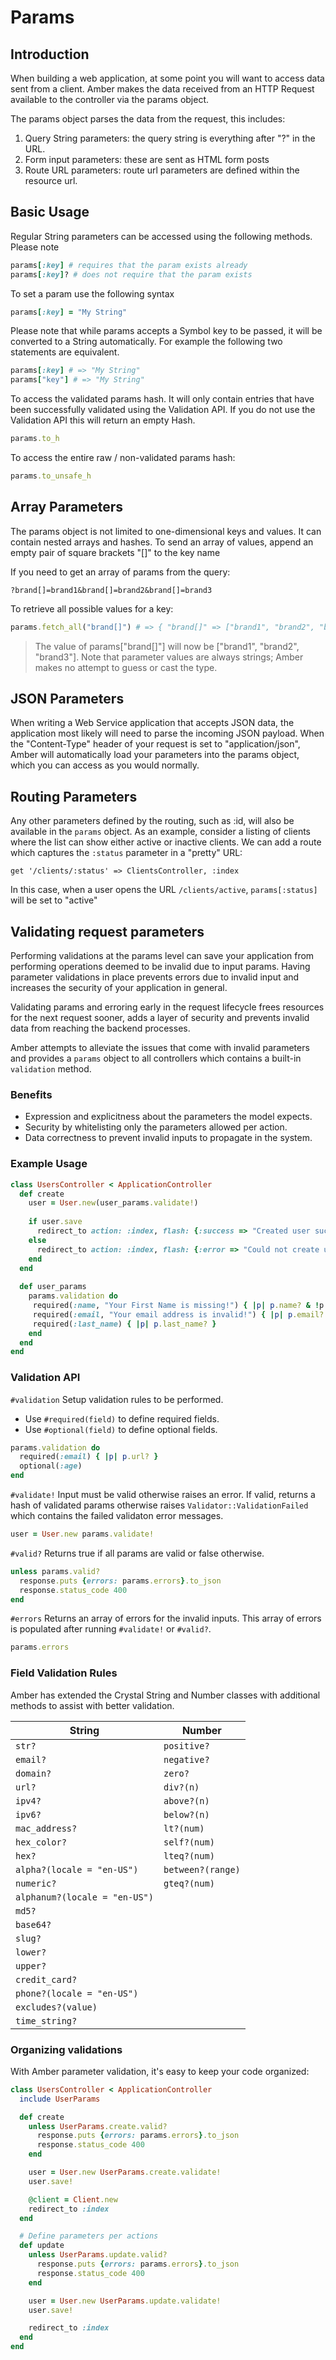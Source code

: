# Params

## Introduction

When building a web application, at some point you will want to access data sent from a client. Amber makes the data received from an HTTP Request available to the controller via the params object. 

The params object parses the data from the request, this includes:

1. Query String parameters: the query string is everything after "?" in the URL. 
2. Form input parameters: these are sent as HTML form posts
3. Route URL parameters: route url parameters are defined within the resource url.

## Basic Usage

Regular String parameters can be accessed using the following methods. Please note

```ruby
params[:key] # requires that the param exists already
params[:key]? # does not require that the param exists
```

To set a param use the following syntax

```ruby
params[:key] = "My String"
```

Please note that while params accepts a Symbol key to be passed, it will be converted to a String automatically. For example the following two statements are equivalent.

```ruby
params[:key] # => "My String"
params["key"] # => "My String"
```

To access the validated params hash. It will only contain entries that have been successfully validated using the Validation API. If you do not use the Validation API this will return an empty Hash.

```ruby
params.to_h
```

To access the entire raw / non-validated params hash:

```ruby
params.to_unsafe_h
```

## Array Parameters

The params object is not limited to one-dimensional keys and values. It can contain nested arrays and hashes. To send an array of values, append an empty pair of square brackets "[]" to the key name

If you need to get an array of params from the query:

```text
?brand[]=brand1&brand[]=brand2&brand[]=brand3
```

To retrieve all possible values for a key:

```ruby
params.fetch_all("brand[]") # => { "brand[]" => ["brand1", "brand2", "brand3"] }
```
> The value of params["brand[]"] will now be ["brand1", "brand2", "brand3"]. Note that parameter values are always strings; Amber makes no attempt to guess or cast the type.

## JSON Parameters

When writing a Web Service application that accepts JSON data, the application most likely will need to parse the incoming JSON payload. When the "Content-Type" header of your request is set to "application/json", Amber will automatically load your parameters into the params object, which you can access as you would normally.

## Routing Parameters

Any other parameters defined by the routing, such as :id, will also be available in the `params` object. As an example, consider a listing of clients where the list can show either active or inactive clients. We can add a route which captures the `:status` parameter in a "pretty" URL:

```crystal
get '/clients/:status' => ClientsController, :index
```

In this case, when a user opens the URL `/clients/active`, `params[:status]` will be set to "active"

## Validating request parameters

Performing validations at the params level can save your application from performing operations deemed to be invalid due to input params. Having parameter validations in place prevents errors due to invalid input and increases the security of your application in general.

Validating params and erroring early in the request lifecycle frees resources for the next request sooner, adds a layer of security and prevents invalid data from reaching the backend processes.

Amber attempts to alleviate the issues that come with invalid parameters and provides a `params` object to all controllers which contains a built-in `validation` method.

### Benefits

- Expression and explicitness about the parameters the model expects.
- Security by whitelisting only the parameters allowed per action.
- Data correctness to prevent invalid inputs to propagate in the system.

### Example Usage

```ruby
class UsersController < ApplicationController
  def create
    user = User.new(user_params.validate!)
    
    if user.save
      redirect_to action: :index, flash: {:success => "Created user successfully!"}
    else
      redirect_to action: :index, flash: {:error => "Could not create user!"}
    end
  end
  
  def user_params
    params.validation do
     required(:name, "Your First Name is missing!") { |p| p.name? & !p.name.empty? }
     required(:email, "Your email address is invalid!") { |p| p.email? & p.size.between? 1..10 }
     required(:last_name) { |p| p.last_name? }
    end
  end
end
```

### Validation API

`#validation` Setup validation rules to be performed.

- Use `#required(field)` to define required fields.
- Use `#optional(field)` to define optional fields.

```ruby
params.validation do
  required(:email) { |p| p.url? }
  optional(:age)
end
```

`#validate!` Input must be valid otherwise raises an error. If valid, returns a hash of validated params otherwise raises `Validator::ValidationFailed` which contains the failed validaton error messages.

```ruby
user = User.new params.validate!
```

`#valid?` Returns true if all params are valid or false otherwise. 

```ruby
unless params.valid?
  response.puts {errors: params.errors}.to_json
  response.status_code 400
end
```

`#errors` Returns an array of errors for the invalid inputs. This array of errors is populated after running `#validate!` or `#valid?`.

```ruby
params.errors
```

### Field Validation Rules

Amber has extended the Crystal String and Number classes with additional methods to assist with better validation.

| String                      | Number          |
|-----------------------------|-----------------|
| `str?`                        | `positive?`       |
| `email?`                      | `negative?`       |
| `domain?`                     | `zero?`           |
| `url?`                        | `div?(n)`         |
| `ipv4?`                       | `above?(n)`       |
| `ipv6?`                       | `below?(n)`       |
| `mac_address?`                | `lt?(num)`        |
| `hex_color?`                  | `self?(num)`      |
| `hex?`                        | `lteq?(num)`      |
| `alpha?(locale = "en-US")`    | `between?(range)` |
| `numeric?`                    | `gteq?(num)`      |
| `alphanum?(locale = "en-US")` |                 |
| `md5?`                        |                 |
| `base64?`                    |                 |
| `slug?`                       |                 |
| `lower?`                      |                 |
| `upper?`                      |                 |
| `credit_card?`                |                 |
| `phone?(locale = "en-US")`    |                 |
| `excludes?(value)`            |                 |
| `time_string?`                |                 |`

### Organizing validations

With Amber parameter validation, it's easy to keep your code organized:

```ruby
class UsersController < ApplicationController
  include UserParams

  def create
    unless UserParams.create.valid?
      response.puts {errors: params.errors}.to_json
      response.status_code 400
    end

    user = User.new UserParams.create.validate!
    user.save!

    @client = Client.new
    redirect_to :index
  end

  # Define parameters per actions
  def update
    unless UserParams.update.valid?
      response.puts {errors: params.errors}.to_json
      response.status_code 400
    end

    user = User.new UserParams.update.validate!
    user.save!

    redirect_to :index
  end
end
```
